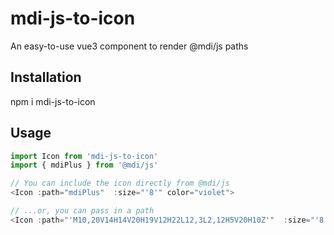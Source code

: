 # mdi-js-to-icon
An easy-to-use vue3 component to render @mdi/js paths

## Installation
npm i mdi-js-to-icon

## Usage
```js 
import Icon from 'mdi-js-to-icon'
import { mdiPlus } from '@mdi/js'

// You can include the icon directly from @mdi/js
<Icon :path="mdiPlus"  :size="'8'" color="violet">

// ...or, you can pass in a path
<Icon :path="'M10,20V14H14V20H19V12H22L12,3L2,12H5V20H10Z'"  :size="'8'" color="red">
```